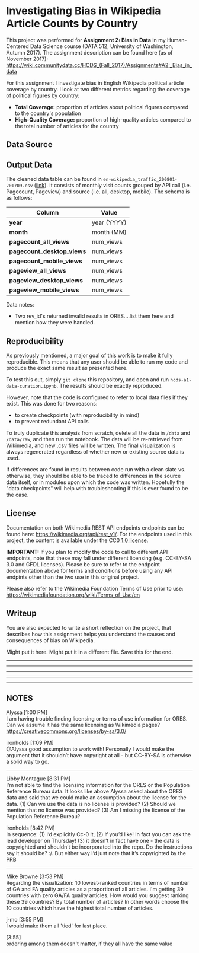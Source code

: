 # Investigating Bias in Wikipedia Article Counts by Country

This project was performed for **Assignment 2: Bias in Data** in my Human-Centered Data Science course (DATA 512, University of Washington, Autumn 2017). The assignment description can be found here (as of November 2017): https://wiki.communitydata.cc/HCDS_(Fall_2017)/Assignments#A2:_Bias_in_data

For this assignment I investigate bias in English Wikipedia political article coverage by country. I look at two different metrics regarding the coverage of political figures by country:

* **Total Coverage:** proportion of articles about political figures compared to the country's population
* **High-Quality Coverage:** proportion of high-quality articles compared to the total number of articles for the country

## Data Source



## Output Data

The cleaned data table can be found in `en-wikipedia_traffic_200801-201709.csv` ([link](data/en-wikipedia_traffic_200801-201709.csv)). It consists of monthly visit counts grouped by API call (i.e. Pagecount, Pageview) and source (i.e. all, desktop, mobile). The schema is as follows:

| Column        				| Value 		|
|-------------------------------|---------------|
| **year** 						| year (YYYY)	|
| **month**						| month (MM)	|
| **pagecount_all_views**		| num_views 	|
| **pagecount_desktop_views**	| num_views		|
| **pagecount_mobile_views**	| num_views 	|
| **pageview_all_views**		| num_views 	|
| **pageview_desktop_views**	| num_views 	|
| **pageview_mobile_views**		| num_views		|

Data notes:

* Two rev_id's returned invalid results in ORES....list them here and mention how they were handled.

## Reproducibility

As previously mentioned, a major goal of this work is to make it fully reproducible. This means that any user should be able to run my code and produce the exact same result as presented here.

To test this out, simply `git clone` this repository, and open and run `hcds-a1-data-curation.ipynb`. The results should be exactly reproduced.

However, note that the code is configured to refer to local data files if they exist. This was done for two reasons:

* to create checkpoints (with reproducibility in mind)
* to prevent redundant API calls

To truly duplicate this analysis from scratch, delete all the data in `/data` and `/data/raw`, and then run the notebook. The data will be re-retrieved from Wikimedia, and new .csv files will be written. The final visualization is always regenerated regardless of whether new or existing source data is used.

If differences are found in results between code run with a clean slate vs. otherwise, they should be able to be traced to differences in the source data itself, or in modules upon which the code was written. Hopefully the "data checkpoints" will help with troubleshooting if this is ever found to be the case.

## License

Documentation on both Wikimedia REST API endpoints endpoints can be found here:
https://wikimedia.org/api/rest_v1/. For the endpoints used in this project, the content is available under the [CC0 1.0 license](https://creativecommons.org/publicdomain/zero/1.0/).

**IMPORTANT:** If you plan to modify the code to call to different API endpoints, note that these may fall under different licensing (e.g. CC-BY-SA 3.0 and GFDL licenses). Please be sure to refer to the endpoint documentation above for terms and conditions before using any API endpints other than the two use in this original project.

Please also refer to the Wikimedia Foundation Terms of Use prior to use:
https://wikimediafoundation.org/wiki/Terms_of_Use/en


## Writeup

You are also expected to write a short reflection on the project, that describes how this assignment helps you understand the causes and consequences of bias on Wikipedia.

Might put it here. Might put it in a different file. Save this for the end.

------------------------------------------------------------------------------------------------------------------------
------------------------------------------------------------------------------------------------------------------------
------------------------------------------------------------------------------------------------------------------------
------------------------------------------------------------------------------------------------------------------------
------------------------------------------------------------------------------------------------------------------------

## NOTES

Alyssa [1:00 PM]  
I am having trouble finding licensing or terms of use information for ORES. Can we assume it has the same licensing as Wikimedia pages? https://creativecommons.org/licenses/by-sa/3.0/

ironholds [1:09 PM]  
@Alyssa good assumption to work with! Personally I would make the argument that it shouldn’t have copyright at all - but CC-BY-SA is otherwise a solid way to go.

-------

Libby Montague [8:31 PM]  
I'm not able to find the licensing information for the ORES or the Population Reference Bureau data. It looks like above Alyssa asked about the ORES data and said that we could make an assumption about the license for the data. (1) Can we use the data is no license is provided? (2) Should we mention that no license was provided? (3) Am I missing the license of the Population Reference Bureau?

ironholds [8:42 PM]  
In sequence: (1) I’d explicitly Cc-0 it, (2) if you’d like! In fact you can ask the lead developer on Thursday! (3) it doesn’t in fact have one - the data is copyrighted and shouldn’t be incorporated into the repo. Do the instructions say it should be? :/. But either way I’d just note that it’s copyrighted by the PRB

--------

Mike Browne [3:53 PM]  
Regarding the visualization:  10 lowest-ranked countries in terms of number of GA and FA quality articles as a proportion of all articles.  I'm getting 39 countries with zero GA/FA quality articles.  How would you suggest ranking these 39 countries?  By total number of articles?  In other words choose the 10 countries which have the highest total number of articles.

j-mo [3:55 PM]  
I would make them all 'tied' for last place.

[3:55]  
ordering among them doesn't matter, if they all have the same value

